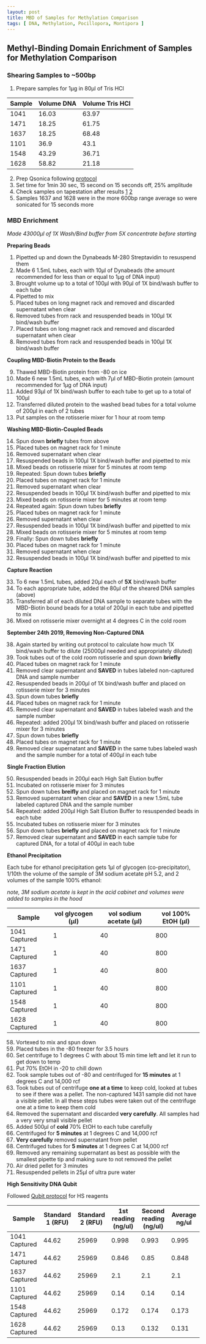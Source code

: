 ```yaml
---
layout: post
title: MBD of Samples for Methylation Comparison
tags: [ DNA, Methylation, Pocillopora, Montipora ]
---
```


## Methyl-Binding Domain Enrichment of Samples for Methylation Comparison

### Shearing Samples to ~500bp

1. Prepare samples for 1µg in 80µl of Tris HCl

|Sample|Volume DNA|Volume Tris HCl|
|---|---|---|
|1041|16.03|63.97|
|1471|18.25|61.75|
|1637|18.25|68.48|
|1101|36.9|43.1|
|1548|43.29|36.71|
|1628|58.82|21.18|

2. Prep Qsonica following [protocol](https://meschedl.github.io/MESPutnam_Open_Lab_Notebook/Qsonica/)
3. Set time for 1min 30 sec, 15 second on 15 seconds off, 25% amplitude
4. Check samples on tapestation after results [1]() [2]()
5. Samples 1637 and 1628 were in the more 600bp range average so were sonicated for 15 seconds more

### MBD Enrichment

_Made 43000µl of 1X Wash/Bind buffer from 5X concentrate before starting_

**Preparing Beads**

1. Pipetted up and down the Dynabeads M-280 Streptavidin to resuspend them
2. Made 6 1.5mL tubes, each with 10µl of Dynabeads (the amount recommended for less than or equal to 1µg of DNA input)
3. Brought volume up to a total of 100µl with 90µl of 1X bind/wash buffer to each tube
4. Pipetted to mix
5. Placed tubes on long magnet rack and removed and discarded supernatant when clear
6. Removed tubes from rack and resuspended beads in 100µl 1X bind/wash buffer
7. Placed tubes on long magnet rack and removed and discarded supernatant when clear
8. Removed tubes from rack and resuspended beads in 100µl 1X bind/wash buffer

**Coupling MBD-Biotin Protein to the Beads**

9. Thawed MBD-Biotin protein from -80 on ice
10. Made 6 new 1.5mL tubes, each with 7µl of MBD-Biotin protein (amount recommended for 1µg of DNA input)
11. Added 93µl of 1X bind/wash buffer to each tube to get up to a total of 100µl
12. Transferred diluted protein to the washed bead tubes for a total volume of 200µl in each of 2 tubes
13. Put samples on the rotisserie mixer for 1 hour at room temp

**Washing MBD-Biotin-Coupled Beads**

14. Spun down **briefly** tubes from above
15. Placed tubes on magnet rack for 1 minute
16. Removed supernatant when clear
17. Resuspended beads in 100µl 1X bind/wash buffer and pipetted to mix
18. Mixed beads on rotisserie mixer for 5 minutes at room temp
19. Repeated: Spun down tubes **briefly**
20. Placed tubes on magnet rack for 1 minute
21. Removed supernatant when clear
22. Resuspended beads in 100µl 1X bind/wash buffer and pipetted to mix
23. Mixed beads on rotisserie mixer for 5 minutes at room temp
24. Repeated again: Spun down tubes **briefly**
25. Placed tubes on magnet rack for 1 minute
26. Removed supernatant when clear
27. Resuspended beads in 100µl 1X bind/wash buffer and pipetted to mix
28. Mixed beads on rotisserie mixer for 5 minutes at room temp
29. Finally: Spun down tubes **briefly**
30. Placed tubes on magnet rack for 1 minute
31. Removed supernatant when clear
32. Resuspended beads in 100µl 1X bind/wash buffer and pipetted to mix

**Capture Reaction**

33. To 6 new 1.5mL tubes, added 20µl each of **5X** bind/wash buffer
34. To each appropriate tube, added the 80µl of the sheared DNA samples (above)
35. Transferred all of each diluted DNA sample to separate tubes with the MBD-Biotin bound beads for a total of 200µl in each tube and pipetted to mix
36. Mixed on rotisserie mixer overnight at 4 degrees C in the cold room

**September 24th 2019, Removing Non-Captured DNA**

38. Again started by writing out protocol to calculate how much 1X bind/wash buffer to dilute (25000µl needed and appropriately diluted)
39. Took tubes out of the cold room rotisserie and spun down **briefly**
40. Placed tubes on magnet rack for 1 minute
41. Removed clear supernatant and **SAVED** in tubes labeled non-captured DNA and sample number
42. Resuspended beads in 200µl of 1X bind/wash buffer and placed on rotisserie mixer for 3 minutes
43. Spun down tubes **briefly**
44. Placed tubes on magnet rack for 1 minute
45. Removed clear supernatant and **SAVED** in tubes labeled wash and the sample number
46. Repeated: added 200µl 1X bind/wash buffer and placed on rotisserie mixer for 3 minutes
47. Spun down tubes **briefly**
48. Placed tubes on magnet rack for 1 minute
49. Removed clear supernatant and **SAVED** in the same tubes labeled wash and the sample number for a total of 400µl in each tube

**Single Fraction Elution**

50. Resuspended beads in 200µl each High Salt Elution buffer
51. Incubated on rotisserie mixer for 3 minutes
52. Spun down tubes **breifly** and placed on magnet rack for 1 minute
53. Removed supernatant when clear and **SAVED** in a new 1.5mL tube labeled captured DNA and the sample number
54. Repeated: added 200µl High Salt Elution Buffer to resuspended beads in each tube
55. Incubated tubes on rotisserie mixer for 3 minutes
56. Spun down tubes **briefly** and placed on magnet rack for 1 minute
57. Removed clear supernatant and **SAVED** in each sample tube for captured DNA, for a total of 400µl in each tube

**Ethanol Precipitation**

Each tube for ethanol precipitation gets 1µl of glycogen (co-precipitator), 1/10th the volume of the sample of 3M sodium acetate pH 5.2, and 2 volumes of the sample 100% ethanol:

_note, 3M sodium acetate is kept in the acid cabinet and volumes were added to samples in the hood_

|Sample|vol glycogen (µl)|vol sodium acetate (µl)| vol 100% EtOH (µl)|
|----|-----|----|----|
|1041 Captured|1|40|800|
|1471 Captured|1|40|800|
|1637 Captured|1|40|800|
|1101 Captured|1|40|800|
|1548 Captured|1|40|800|
|1628 Captured|1|40|800|

58. Vortexed to mix and spun down
59. Placed tubes in the -80 freezer for 3.5 hours
60. Set centrifuge to 1 degrees C  with about 15 min time left and let it run to get down to temp
61. Put 70% EtOH in -20 to chill down
62. Took sample tubes out of -80 and centrifuged for **15 minutes** at 1 degrees C and 14,000 rcf
63. Took tubes out of centrifuge **one at a time** to keep cold, looked at tubes to see if there was a pellet. The non-captured 1431 sample did not have a visible pellet. In all these steps tubes were taken out of the centrifuge one at a time to keep them cold
64. Removed the supernatant and discarded **very carefully**. All samples had a very very small visible pellet
65. Added 500µl of **cold** 70% EtOH to each tube carefully
66. Centrifuged for **5 minutes** at 1 degrees C and 14,000 rcf
67. **Very carefully** removed supernatant from pellet
68. Centrifuged tubes for **5 minutes** at 1 degrees C at 14,000 rcf
69. Removed any remaining supernatant as best as possible with the smallest pipette tip and making sure to not removed the pellet
70. Air dried pellet for 3 minutes
71. Resuspended pellets in 25µl of ultra pure water

**High Sensitivity DNA Qubit**

Followed [Qubit protocol](https://meschedl.github.io/MESPutnam_Open_Lab_Notebook/Qubit-Protocol/) for HS reagents

|Sample|Standard 1 (RFU)| Standard 2 (RFU)| 1st reading (ng/ul)|Second reading (ng/ul)| Average ng/ul|
|----|-----|-----|-----|-----|----|
|1041 Captured|44.62|25969|0.998|0.993|0.995|
|1471 Captured|44.62|25969|0.846|0.85|0.848|
|1637 Captured|44.62|25969|2.1|2.1|2.1|
|1101 Captured|44.62|25969|0.14|0.14|0.14|
|1548 Captured|44.62|25969|0.172|0.174|0.173|
|1628 Captured|44.62|25969|0.13|0.132|0.131|
